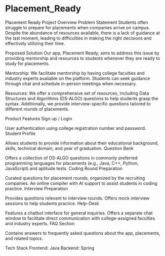 # Placement_Ready
Placement Ready
Project Overview
Problem Statement
Students often struggle to prepare for placements when companies arrive on campus. Despite the abundance of resources available, there is a lack of guidance at the last moment, leading to difficulties in making the right decisions and effectively utilizing their time.

Proposed Solution
Our app, Placement Ready, aims to address this issue by providing mentorship and resources to students whenever they are ready to study for placements.

Mentorship: We facilitate mentorship by having college faculties and industry experts available on the platform. Students can seek guidance through chat and schedule in-person meetings when necessary.

Resources: We offer a comprehensive set of resources, including Data Structures and Algorithms (DS-ALGO) questions to help students grasp the syntax. Additionally, we provide interview-specific questions tailored to different rounds of placements.

Product Features
Sign up / Login

User authentication using college registration number and password.
Student Profile

Allows students to provide information about their educational background, skills, technical domain, and year of graduation.
Question Bank

Offers a collection of DS-ALGO questions in commonly preferred programming languages for placements (e.g., Java, C++, Python, JavaScript) and aptitude tests.
Coding Round Preparation

Curated questions for placement rounds, organized by the recruiting companies.
An online compiler with AI support to assist students in coding practice.
Interview Preparation

Provides questions relevant to interview rounds.
Offers mock interview sessions to help students practice.
Help-Desk




Features a chatbot interface for general inquiries.
Offers a separate chat window to facilitate direct communication with college-assigned faculties and industry experts.
FAQ Section

Contains answers to frequently asked questions about the app, placements, and related topics.

Tech Stack
Frontend: Java
Backend: Spring



